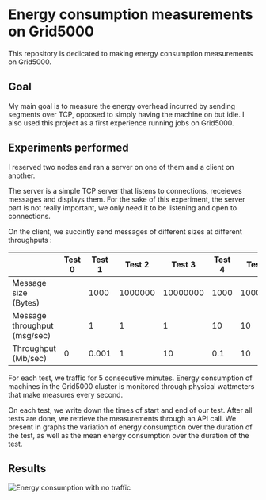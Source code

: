 # Energy consumption measurements on Grid5000

This repository is dedicated to making energy consumption measurements on Grid5000. 

## Goal
My main goal is to measure the energy overhead incurred by sending segments over TCP, opposed to simply having the machine on but idle. I also used this project as a first experience running jobs on Grid5000.

## Experiments performed 
I reserved two nodes and ran a server on one of them and a client on another.

The server is a simple TCP server that listens to connections, receieves messages and displays them. For the sake of this experiment, the server part is not really important, we only need it to be listening and open to connections. 

On the client, we succintly send messages of different sizes at different throughputs :

|           | Test 0 | Test 1 | Test 2 | Test 3 | Test 4 | Test 5 | Test 6|  Test 7|
|----------|----------|----------|----------|----------|----------|----------|----------|----------|
| Message size (Bytes) |   | 1000 | 1000000 | 10000000 | 1000 | 1000000 | 10000000 | 1000 |
| Message throughput (msg/sec) |   | 1 | 1 | 1 | 10 | 10 | 10 | 100
| Throughput (Mb/sec) |  0 | 0.001 | 1 | 10 | 0.1 | 10 | 100 | 0.1

For each test, we traffic for 5 consecutive minutes. Energy consumption of machines in the Grid5000 cluster is monitored through physical wattmeters that make measures every second. 

On each test, we write down the times of start and end of our test. After all tests are done, we retrieve the measurements through an API call. We present in graphs the variation of energy consumption over the duration of the test, as well as the mean energy consumption over the duration of the test.

## Results

![Energy consumption with no traffic](./graphs/test_O_results.json.png)




